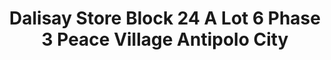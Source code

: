 ---
title: "Dalisay Store Block 24 A Lot 6 Phase 3 Peace Village Antipolo City"
url: /antipolo/dalisay-store-block-24-a-lot-6-phase-3-peace-village-antipolo-city/
shop: variety store
---